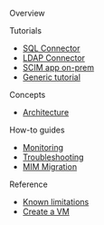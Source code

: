 Overview

Tutorials
* [SQL Connector](https://github.com/ArvindHarinder1/PrivatePreviewDocs/blob/main/2ConnectorSQL.md)
* [LDAP Connector](https://github.com/ArvindHarinder1/PrivatePreviewDocs/blob/main/2ConnectorLDAP.md)
* [SCIM app on-prem](https://github.com/ArvindHarinder1/PrivatePreviewDocs/blob/main/2ConnectorSCIM.md)
* [Generic tutorial](https://github.com/ArvindHarinder1/PrivatePreviewDocs/blob/main/1ECMATutorial.md)

Concepts
* [Architecture](https://github.com/ArvindHarinder1/PrivatePreviewDocs/blob/main/3Architecture.md)

How-to guides
* [Monitoring](https://github.com/ArvindHarinder1/PrivatePreviewDocs/blob/main/Monitoring.md)
* [Troubleshooting](https://github.com/ArvindHarinder1/PrivatePreviewDocs/blob/main/Monitoring.md)
* [MIM Migration](https://github.com/ArvindHarinder1/PrivatePreviewDocs/blob/main/MIMmigration.md)

Reference
* [Known limitations](https://github.com/ArvindHarinder1/PrivatePreviewDocs/blob/main/KnownLimitations.md)
* [Create a VM](https://github.com/ArvindHarinder1/PrivatePreviewDocs/blob/main/CreateVM.md)
